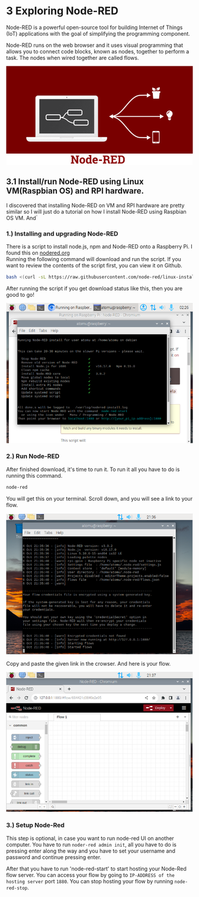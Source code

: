 # 3  Exploring Node-RED
Node-RED is a powerful open-source tool for building Internet of Things (IoT) applications with the goal of simplifying the programming component.  
  
Node-RED runs on the web browser and it uses visual programming that allows you to connect code blocks, known as nodes, together to perform a task. The nodes when wired together are called flows.  
  
![node-red](PIC_nodered/nodered_logo.png)  

## 3.1  Install/run Node-RED using Linux VM(Raspbian OS) and RPI hardware.
I discovered that installing Node-RED on VM and RPI hardware are pretty similar so I will just do a tutorial on how I install Node-RED using Raspbian OS VM. And ่

### 1.) Installing and upgrading Node-RED
There is a script to install node.js, npm and Node-RED onto a Raspberry Pi. I found this on [nodered.org](https://nodered.org/docs/getting-started/raspberrypi)  
Running the following command will download and run the script. If you want to review the contents of the script first, you can view it on Github.  
```bash
bash <(curl -sL https://raw.githubusercontent.com/node-red/linux-installers/master/deb/update-nodejs-and-nodered)
```  
After running the script if you get download status like this, then you are good to go!  
  
![DLnodered](PIC_nodered/nodered_dlstatus.png)  

### 2.) Run Node-RED
After finished download, it's time to run it. To run it all you have to do is running this command.  
```bash
node-red
```  
You will get this on your terminal. Scroll down, and you will see  a link to your flow.  
  
![RUNnodered](PIC_nodered/nodered_run.png)  
  
Copy and paste the given link in the crowser. And here is your flow.  
  
![FLOWnodered](PIC_nodered/nodered_flow.png)  

### 3.) Setup Node-Red
This step is optional, in case you want to run node-red UI on another computer. You have to run `noder-red admin init`, all you have to do is pressing enter along the way and you have to set your username and password and continue pressing enter.  
  
  After that you have to run 'node-red-start' to start hosting your Node-Red flow server. You can access your flow by going to `IP-ADDRESS of the hosting server` port `1880`. You can stop hosting your flow by running `node-red-stop`.

